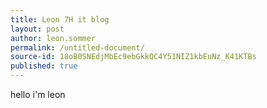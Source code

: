 ```yaml
---
title: Leon 7H it blog
layout: post
author: leon.sommer
permalink: /untitled-document/
source-id: 18oB0SNEdjMbEc9ebGkkQC4Y51NIZ1kbEuNz_K41KTBs
published: true
---
```

hello i'm leon

